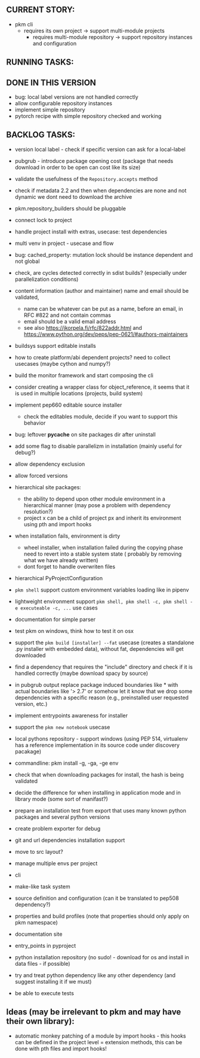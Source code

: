 ## CURRENT STORY:
- pkm cli
  - requires its own project -> support multi-module projects
    - requires multi-module repository -> support repository instances and configuration

## RUNNING TASKS:


## DONE IN THIS VERSION
- bug: local label versions are not handled correctly
- allow configurable repository instances
- implement simple repository
- pytorch recipe with simple repository checked and working


## BACKLOG TASKS:
- version local label - check if specific version can ask for a local-label
- pubgrub - introduce package opening cost (package that needs download in order to be open can cost like its size)
- validate the usefulness of the `Repository.accepts` method
- check if metadata 2.2 and then when dependencies are none and not dynamic we dont need to download the archive
- pkm.repository_builders should be pluggable
- connect lock to project
- handle project install with extras, usecase: test dependencies
- multi venv in project - usecase and flow
- bug: cached_property: mutation lock should be instance dependent and not global 
- check, are cycles detected correctly in sdist builds? (especially under parallelization conditions)
- content information (author and maintainer) name and email should be validated, 
  - name can be whatever can be put as a name, before an email, in RFC #822 and not contain commas
  - email should be a valid email address
  - see also https://jkorpela.fi/rfc/822addr.html and https://www.python.org/dev/peps/pep-0621/#authors-maintainers
- buildsys support editable installs
- how to create platform/abi dependent projects? need to collect usecases (maybe cython and numpy?)
- build the monitor framework and start composing the cli
- consider creating a wrapper class for object_reference, it seems that it is used in multiple locations (projects,
  build system)
- implement pep660 editable source installer
    - check the editables module, decide if you want to support this behavior
- bug: leftover __pycache__ on site packages dir after uninstall 
- add some flag to disable parallelizm in installation (mainly useful for debug?)
- allow dependency exclusion
- allow forced versions

- hierarchical site packages:
    - the ability to depend upon other module environment in a hierarchical manner (may pose a problem with dependency
      resolution?)
    - project x can be a child of project px and inherit its environment using pth and import hooks
- when installation fails, environment is dirty
    - wheel installer, when installation failed during the copying phase need to revert into a stable system state (
      probably by removing what we have already written)
    - dont forget to handle overwriten files
- hierarchical PyProjectConfiguration
- `pkm shell` support custom environment variables loading like in pipenv
- lightweight environment support `pkm shell, pkm shell -c, pkm shell -e executeable -c, ...` use cases
- documentation for simple parser
- test pkm on windows, think how to test it on osx
- support the `pkm build [installer] --fat` usecase (creates a standalone .py installer with embedded data), without
  fat, dependencies will get downloaded
- find a dependency that requires the "include" directory and check if it is handled correctly (maybe download spacy by
  source)
- in pubgrub output replace package induced boundaries like * with actual boundaries like '> 2.7' or somehow let it know
  that we drop some dependencies with a specific reason (e.g., preinstalled user requested version, etc.)
- implement entrypoints awareness for installer
- support the `pkm new notebook` usecase 
- local pythons repository - support windows (using PEP 514, virtualenv has a reference implementation in its source
  code under discovery pacakage)
- commandline: pkm install -g, -ga, -ge env
- check that when downloading packages for install, the hash is being validated
- decide the difference for when installing in application mode and in library mode (some sort of manifast?)
- prepare an installation test from export that uses many known python packages and several python versions
- create problem exporter for debug
- git and url dependencies installation support
- move to src layout?
- manage multiple envs per project
- cli
- make-like task system
- source definition and configuration (can it be translated to pep508 dependency?)
- properties and build profiles (note that properties should only apply on pkm namespace)
- documentation site
- entry_points in pyproject
- python installation repository (no sudo! - download for os and install in data files - if possible)
- try and treat python dependency like any other dependency (and suggest installing it if we must)
- be able to execute tests

## Ideas (may be irrelevant to pkm and may have their own library):

- automatic monkey patching of a module by import hooks - this hooks can be defined in the project level = extension
  methods, this can be done with pth files and import hooks!  